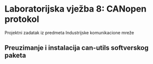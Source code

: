 # Laboratorijska vježba 8: CANopen protokol

Projektni zadatak iz predmeta Industrijske komunikacione mreže

## Preuzimanje i instalacija can-utils softverskog paketa

